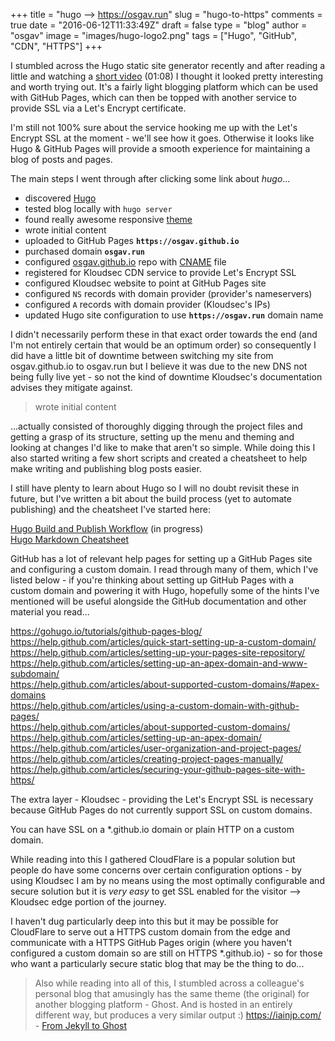 
+++
title = "hugo --> https://osgav.run"
slug = "hugo-to-https"
comments = true
date = "2016-06-12T11:33:49Z"
draft = false
type = "blog"
author = "osgav"
image = "images/hugo-logo2.png"
tags = ["Hugo", "GitHub", "CDN", "HTTPS"]
+++

I stumbled across the Hugo static site generator recently and after reading a little and watching a [short video](https://gohugo.io/overview/quickstart/) (01:08) I thought it looked pretty interesting and worth trying out. It's a fairly light blogging platform which can be used with GitHub Pages, which can then be topped with another service to provide SSL via a Let's Encrypt certificate.

I'm still not 100% sure about the service hooking me up with the Let's Encrypt SSL at the moment - we'll see how it goes. Otherwise it looks like Hugo & GitHub Pages will provide a smooth experience for maintaining a blog of posts and pages.

The main steps I went through after clicking some link about *hugo*...

- discovered [Hugo](https://gohugo.io/)
- tested blog locally with `hugo server`
- found really awesome responsive [theme](https://github.com/vjeantet/hugo-theme-casper)
- wrote initial content
- uploaded to GitHub Pages **`https://osgav.github.io`**
- purchased domain **`osgav.run`**
- configured [osgav.github.io](https://github.com/osgav/osgav.github.io) repo with [CNAME](https://github.com/osgav/osgav.github.io/blob/master/CNAME) file
- registered for Kloudsec CDN service to provide Let's Encrypt SSL
- configured Kloudsec website to point at GitHub Pages site
- configured `NS` records with domain provider (provider's nameservers)
- configured `A` records with domain provider (Kloudsec's IPs)
- updated Hugo site configuration to use **`https://osgav.run`** domain name

I didn't necessarily perform these in that exact order towards the end (and I'm not entirely certain that would be an optimum order) so consequently I did have a little bit of downtime between switching my site from osgav.github.io to osgav.run but I believe it was due to the new DNS not being fully live yet - so not the kind of downtime Kloudsec's documentation advises they mitigate against.


> wrote initial content

...actually consisted of thoroughly digging through the project files and getting a grasp of its structure, setting up the menu and theming and looking at changes I'd like to make that aren't so simple. While doing this I also started writing a few short scripts and created a cheatsheet to help make writing and publishing blog posts easier.

I still have plenty to learn about Hugo so I will no doubt revisit these in future, but I've written a bit about the build process (yet to automate publishing) and the cheatsheet I've started here:

[Hugo Build and Publish Workflow](/lab/hugo-build-and-publish-workflow.html) (in progress)<br />
[Hugo Markdown Cheatsheet](/lab/hugo-markdown-cheatsheet.html)

GitHub has a lot of relevant help pages for setting up a GitHub Pages site and configuring a custom domain. I read through many of them, which I've listed below - if you're thinking about setting up GitHub Pages with a custom domain and powering it with Hugo, hopefully some of the hints I've mentioned will be useful alongside the GitHub documentation and other material you read... 

https://gohugo.io/tutorials/github-pages-blog/<br />
https://help.github.com/articles/quick-start-setting-up-a-custom-domain/<br />
https://help.github.com/articles/setting-up-your-pages-site-repository/<br />
https://help.github.com/articles/setting-up-an-apex-domain-and-www-subdomain/<br />
https://help.github.com/articles/about-supported-custom-domains/#apex-domains<br />
https://help.github.com/articles/using-a-custom-domain-with-github-pages/<br />
https://help.github.com/articles/about-supported-custom-domains/<br />
https://help.github.com/articles/setting-up-an-apex-domain/<br />
https://help.github.com/articles/user-organization-and-project-pages/<br />
https://help.github.com/articles/creating-project-pages-manually/<br />
https://help.github.com/articles/securing-your-github-pages-site-with-https/<br />

The extra layer - Kloudsec - providing the Let's Encrypt SSL is necessary because GitHub Pages do not currently support SSL on custom domains.

You can have SSL on a \*.github.io domain or plain HTTP on a custom domain.

While reading into this I gathered CloudFlare is a popular solution but people do have some concerns over certain configuration options - by using Kloudsec I am by no means using the most optimally configurable and secure solution but it is *very easy* to get SSL enabled for the visitor --> Kloudsec edge portion of the journey.

I haven't dug particularly deep into this but it may be possible for CloudFlare to serve out a HTTPS custom domain from the edge and communicate with a HTTPS GitHub Pages origin (where you haven't configured a custom domain so are still on HTTPS \*.github.io) - so for those who want a particularly secure static blog that may be the thing to do...

> Also while reading into all of this, I stumbled across a colleague's personal blog that amusingly has the same theme (the original) for another blogging platform - Ghost. And is hosted in an entirely different way, but produces a very similar output :) https://iainjp.com/ - [From Jekyll to Ghost](https://iainjp.com/from-jekyll-to-ghost/)

